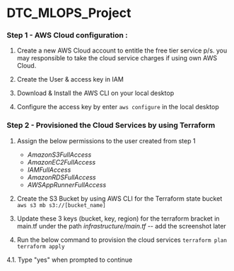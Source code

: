 # DTC_MLOPS_Project

### Step 1 - AWS Cloud configuration :

1. Create a new AWS Cloud account to entitle the free tier service
p/s. you may responsible to take the cloud service charges if using own AWS Cloud.

2. Create the User & access key in IAM

3. Download & Install the AWS CLI on your local desktop

4. Configure the access key by enter `aws configure` in the local desktop

### Step 2 - Provisioned the Cloud Services by using Terraform

1. Assign the below permissions to the user created from step 1
    - *AmazonS3FullAccess*
    - *AmazonEC2FullAccess*
    - *IAMFullAccess*
    - *AmazonRDSFullAccess*
    - *AWSAppRunnerFullAccess*

2. Create the S3 Bucket by using AWS CLI for the Terraform state bucket
`aws s3 mb s3://[bucket_name]`

3. Update these 3 keys (bucket, key, region) for the terraform bracket in main.tf under the path *infrastructure/main.tf*
-- add the screenshot later

4. Run the below command to provision the cloud services
    `terraform plan`
    `terraform apply`

4.1. Type "yes" when prompted to continue
